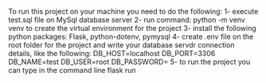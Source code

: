 To run this project on your machine you need to do the following:
1- execute test.sql file on MySql database server
2- run command: python -m venv venv
    to create the virtual environment for the project
3- install the following python packages: Flask, python-dotenv, pymysql
4- create .env file on the root folder for the project and write your database servdr connection details, like the following:
DB_HOST=localhost
DB_PORT=3306
DB_NAME=test
DB_USER=root
DB_PASSWORD= 
5- to run the project you can type in the command line flask run